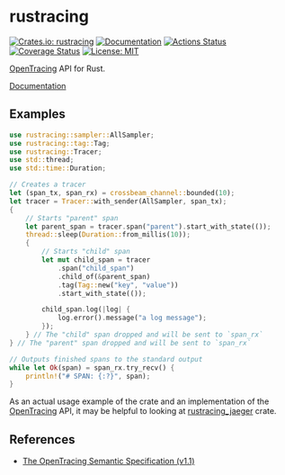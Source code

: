 rustracing
==========

[![Crates.io: rustracing](https://img.shields.io/crates/v/rustracing.svg)](https://crates.io/crates/rustracing)
[![Documentation](https://docs.rs/rustracing/badge.svg)](https://docs.rs/rustracing)
[![Actions Status](https://github.com/sile/rustracing/workflows/CI/badge.svg)](https://github.com/sile/rustracing/actions)
[![Coverage Status](https://coveralls.io/repos/github/sile/rustracing/badge.svg?branch=master)](https://coveralls.io/github/sile/rustracing?branch=master)
[![License: MIT](https://img.shields.io/badge/license-MIT-blue.svg)](LICENSE)

[OpenTracing] API for Rust.

[Documentation](https://docs.rs/rustracing)

Examples
--------

```rust
use rustracing::sampler::AllSampler;
use rustracing::tag::Tag;
use rustracing::Tracer;
use std::thread;
use std::time::Duration;

// Creates a tracer
let (span_tx, span_rx) = crossbeam_channel::bounded(10);
let tracer = Tracer::with_sender(AllSampler, span_tx);
{
    // Starts "parent" span
    let parent_span = tracer.span("parent").start_with_state(());
    thread::sleep(Duration::from_millis(10));
    {
        // Starts "child" span
        let mut child_span = tracer
            .span("child_span")
            .child_of(&parent_span)
            .tag(Tag::new("key", "value"))
            .start_with_state(());

        child_span.log(|log| {
            log.error().message("a log message");
        });
    } // The "child" span dropped and will be sent to `span_rx`
} // The "parent" span dropped and will be sent to `span_rx`

// Outputs finished spans to the standard output
while let Ok(span) = span_rx.try_recv() {
    println!("# SPAN: {:?}", span);
}
```

As an actual usage example of the crate and an implementation of the [OpenTracing] API,
it may be helpful to looking at [rustracing_jaeger] crate.

References
----------

- [The OpenTracing Semantic Specification (v1.1)][specification]

[OpenTracing]: http://opentracing.io/
[specification]: https://github.com/opentracing/specification/blob/master/specification.md
[rustracing_jaeger]: https://github.com/sile/rustracing_jaeger
